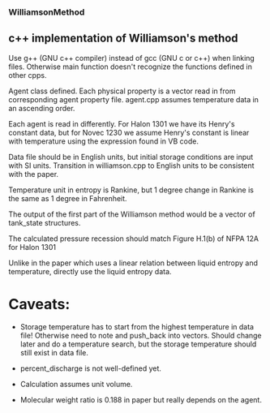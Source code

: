 ### WilliamsonMethod
## c++ implementation of Williamson's method


Use g++ (GNU c++ compiler) instead of gcc (GNU c or c++) when linking files. Otherwise main function doesn't recognize the functions defined in other cpps.



Agent class defined. Each physical property is a vector read in from corresponding agent property file. agent.cpp assumes temperature data in an ascending order.

Each agent is read in differently. For Halon 1301 we have its Henry's constant data, but for Novec 1230 we assume Henry's constant is linear with temperature using the expression found in VB code.

Data file should be in English units, but initial storage conditions are input with SI units. Transition in williamson.cpp to English units to be consistent with the paper.

Temperature unit in entropy is Rankine, but 1 degree change in Rankine is the same as 1 degree in Fahrenheit.



The output of the first part of the Williamson method would be a vector of tank_state structures.

The calculated pressure recession should match Figure H.1(b) of NFPA 12A for Halon 1301

Unlike in the paper which uses a linear relation between liquid entropy and temperature, directly use the liquid entropy data.

# Caveats:

* Storage temperature has to start from the highest temperature in data file! Otherwise need to note and push_back into vectors.
Should change later and do a temperature search, but the storage temperature should still exist in data file.

* percent_discharge is not well-defined yet.

* Calculation assumes unit volume.

* Molecular weight ratio is 0.188 in paper but really depends on the agent.



